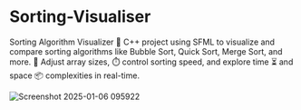 # Sorting-Visualiser
Sorting Algorithm Visualizer 🔧 C++ project using SFML to visualize and compare sorting algorithms like Bubble Sort, Quick Sort, Merge Sort, and more. 🔢 Adjust array sizes, ⏱️ control sorting speed, and explore time ⏳ and space 📦 complexities in real-time.

![Screenshot 2025-01-06 095922](https://github.com/user-attachments/assets/a0db1e8d-3f51-43e0-accc-b8b2dac5a77f)
